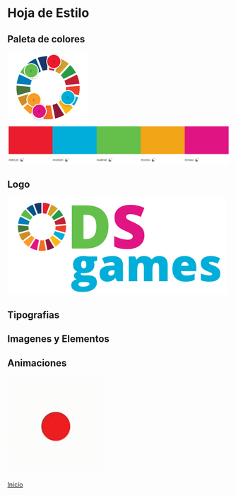 # Hoja de Estilo
## Paleta de colores
![](extraccionColores.PNG)
![](paletaColores.PNG)

## Logo
![](ODSgames.png)

## Tipografias

## Imagenes y Elementos

## Animaciones
![menu para seleccionar juegos](gifIndex.gif)

[Inicio](README.md)
